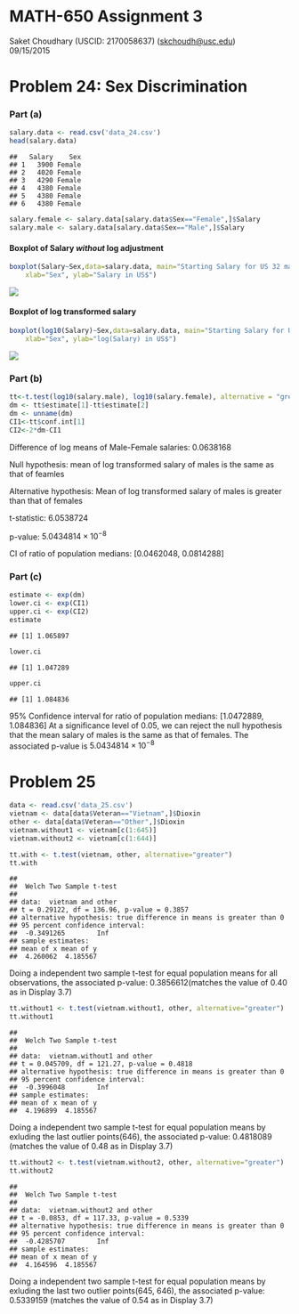 # MATH-650 Assignment 3
Saket Choudhary (USCID: 2170058637) (skchoudh@usc.edu)  
09/15/2015  
# Problem 24: Sex Discrimination

### Part (a)

```r
salary.data <- read.csv('data_24.csv')
head(salary.data)
```

```
##   Salary    Sex
## 1   3900 Female
## 2   4020 Female
## 3   4290 Female
## 4   4380 Female
## 5   4380 Female
## 6   4380 Female
```

```r
salary.female <- salary.data[salary.data$Sex=="Female",]$Salary
salary.male <- salary.data[salary.data$Sex=="Male",]$Salary
```
#### Boxplot of Salary *without* log adjustment

```r
boxplot(Salary~Sex,data=salary.data, main="Starting Salary for US 32 males and 61 female clerical hires at a bank", log="",
    xlab="Sex", ylab="Salary in US$")
```

![](assignment3_files/figure-html/unnamed-chunk-2-1.png) 

#### Boxplot of log transformed salary

```r
boxplot(log10(Salary)~Sex,data=salary.data, main="Starting Salary for US 32 males and 61 female clerical hires at a bank", log = "y",
    xlab="Sex", ylab="log(Salary) in US$")
```

![](assignment3_files/figure-html/unnamed-chunk-3-1.png) 


### Part (b)


```r
tt<-t.test(log10(salary.male), log10(salary.female), alternative = "greater")
dm <- tt$estimate[1]-tt$estimate[2]
dm <- unname(dm)
CI1<-tt$conf.int[1]
CI2<-2*dm-CI1
```
Difference of log means of Male-Female salaries: 0.0638168

Null hypothesis: mean of log transformed salary of males is the same as that of feamles

Alternative hypothesis: Mean of log transformed salary of males is greater than that of females

t-statistic: 6.0538724

p-value: $5.0434814\times 10^{-8}$

CI of ratio of  population medians: [0.0462048, 0.0814288]


### Part (c)


```r
estimate <- exp(dm)
lower.ci <- exp(CI1)
upper.ci <- exp(CI2)
estimate
```

```
## [1] 1.065897
```

```r
lower.ci
```

```
## [1] 1.047289
```

```r
upper.ci
```

```
## [1] 1.084836
```
95% Confidence interval for ratio of population medians: [1.0472889, 1.084836]
At a significance level of 0.05, we can reject the null hypothesis that the mean salary of males is the same as that of females. The associated p-value is $5.0434814\times 10^{-8}$


# Problem 25


```r
data <- read.csv('data_25.csv')
vietnam <- data[data$Veteran=="Vietnam",]$Dioxin
other <- data[data$Veteran=="Other",]$Dioxin
vietnam.without1 <- vietnam[c(1:645)]
vietnam.without2 <- vietnam[c(1:644)]

tt.with <- t.test(vietnam, other, alternative="greater")
tt.with
```

```
## 
## 	Welch Two Sample t-test
## 
## data:  vietnam and other
## t = 0.29122, df = 136.96, p-value = 0.3857
## alternative hypothesis: true difference in means is greater than 0
## 95 percent confidence interval:
##  -0.3491265        Inf
## sample estimates:
## mean of x mean of y 
##  4.260062  4.185567
```

Doing a independent two sample t-test  for equal population means for all observations, the associated p-value: 0.3856612(matches the value of 0.40 as in Display 3.7)



```r
tt.without1 <- t.test(vietnam.without1, other, alternative="greater")
tt.without1
```

```
## 
## 	Welch Two Sample t-test
## 
## data:  vietnam.without1 and other
## t = 0.045709, df = 121.27, p-value = 0.4818
## alternative hypothesis: true difference in means is greater than 0
## 95 percent confidence interval:
##  -0.3996048        Inf
## sample estimates:
## mean of x mean of y 
##  4.196899  4.185567
```

Doing a independent two sample t-test  for equal population means by exluding the last outlier points(646), the associated p-value: 0.4818089 (matches the value of 0.48 as in Display 3.7)


```r
tt.without2 <- t.test(vietnam.without2, other, alternative="greater")
tt.without2
```

```
## 
## 	Welch Two Sample t-test
## 
## data:  vietnam.without2 and other
## t = -0.0853, df = 117.33, p-value = 0.5339
## alternative hypothesis: true difference in means is greater than 0
## 95 percent confidence interval:
##  -0.4285707        Inf
## sample estimates:
## mean of x mean of y 
##  4.164596  4.185567
```
Doing a independent two sample t-test  for equal population means by exluding the last two outlier points(645, 646), the associated p-value: 0.5339159 (matches the value of 0.54 as in Display 3.7)

